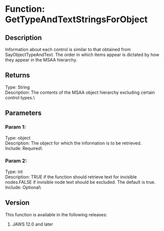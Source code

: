 # Function: GetTypeAndTextStringsForObject

## Description

Information about each control is similar to that obtained from
SayObjectTypeAndText. The order in which items appear is dictated by how
they appear in the MSAA hierarchy.

## Returns

Type: String\
Description: The contents of the MSAA object hierarchy excluding certain
control types.\

## Parameters

### Param 1:

Type: object\
Description: The object for which the information is to be retrieved.\
Include: Required\

### Param 2:

Type: int\
Description: TRUE if the function should retrieve text for invisible
nodes.FALSE if invisible node text should be excluded. The default is
true.\
Include: Optional\

## Version

This function is available in the following releases:

1.  JAWS 12.0 and later
